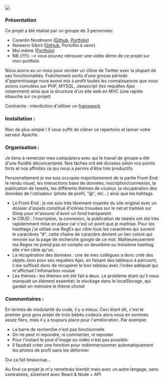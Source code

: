 <img src="https://user-images.githubusercontent.com/83210905/145019176-366dee61-16ed-4f00-87cf-5cf50982e4cd.jpg" />



<h3>Présentation</h3>

<p>Ce projet a été réalisé par un groupe de 3 personnes:</p>
<ul>
  <li>Corentin Nordmann (<a href="https://github.com/CorentinNrd">Github</a>, <a href="https://corentinnrd.github.io/Portfolio-Corentin/">Portfolio</a>)</li>
  <li>Nolwenn Sibiril (<a href="https://github.com/Nolwenn14">GitHub</a>, Portoflio à venir)</li>
  <li>Moi même (<a href="https://dounyadelren.github.io/Portfolio_DounyaDerlen/">Portfolio</a>)</li>
  <li>NB //!!!\\ --> vous pouvez retrouver une vidéo démo de ce projet sur mon portfolio</li>
</ul>
<p>Nous avons eu un mois pour recréer un clône de Twitter avec la plupart de ses fonctionnalités. Fraichement sortis d'une grosse période d'apprentissage nous avons mis à profit toutes les connaissances que nous avions cumulées sur PHP, MYSQL, Javascript (les requêtes Ajax notamment) ainsi que la structure d'un site web en MVC (une rapide ébauche sur ce projet)</p>
<p>Contrainte : interdiction d'utiliser un <u>framework</u></p>

<h3>Installation : </h3>
<p>Rien de plus simple ! Il vous suffit de clôner ce repertoire et lancer votre serveur Apache.</p>

<h3>Organisation : </h3>
<p>Je tiens à remercier mes coéquipiers avec qui le travail de groupe a été d'une fluidité déconcertante. Nos tâches ont été divisées selon nos points forts et nos affinités ce qui nous a permis d'être très productifs.</p>
<p>Personnellement je me suis occupée majoritairement de la partie Front-End: le rendu visuel, les interactions base de données, inscription/connexion, la publication de tweets, les différents thèmes de couleur, la récupération des données de l'utilisateur (photo de profil, "@", etc...) ainsi que les hahtags.</p>

<ul>
  <li>Le Front-End : je me suis très librement inspirée du site original avec un dossier d'assets constitué d'icônes trouvées sur le net et traitées sur Gimp pour m'assurer d'avoir un fond transparent</li>
  <li>le CRUD : l'inscription, la connexion, la publication de tweets ont été très rapidemment mise en place car c'est un point que je maitrise. Pour les hashtags j'ai utilisé une RegEx qui cible tous les caractères qui suivent le caractères "#", cette chaîne de caractère devient un lien coloré qui renvoie sur la page de recherche google de ce mot. Malheureusement ma Regex ne prend pas en compte un deuxième ou troisième hashtag elle n'en cible qu'un.</li>
  <li>La récupération des données : une de mes collègues a donc créé des objets Json pour ses requêtes Ajax, en faisant des tableaux à parcourir, il me suffisait donc de récupérer le bon tableau avec l'index adéquat qui m'affichait l'infomartion voulue</li>
  <li>Les thèmes : les thèmes ont été fait à deux. Le problème étant qu'il nous manquait un élément essentiel; le stockage dans le localStorage, qui gardait en mémoire le thème choisit</li>
 </ul>
<h3>Commentaires : </h3>
<p>En termes de modularité du code, il y a mieux. Ceci étant dit, c'est le premier gros gros projet de trois bébés codeurs alors nous en sommes assez fiers, mais il y a toujours place pour l'amélioration. Par exemple:</p>
<ul>
  <li>La barre de recherche n'est pas fonctionnelle</li>
  <li>On ne peut ni repondre, ni commenter, ni reposter</li>
  <li>Pour l'instant le post d'image ou vidéo n'est pas possible</li>
  <li>Il faudrait créer une fonction pour redimmensionner automatiquement les photos de profil sans les déformer</li>
</ul>
<p>Oui ça fait beaucoup...</p>

<p> Au final ce projet je m'y remettrais bientôt mais avec un autre langage, sans contraintes, sûrement avec React & Node + API </p>

